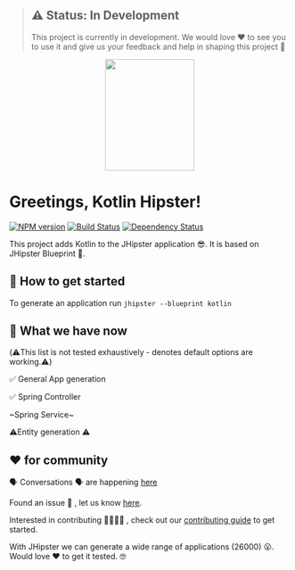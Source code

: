 > ## ⚠️ Status: In Development
>
> This project is currently in development. We would love ❤️ to see you to use it and give us your feedback and help in shaping this project 💪

<div align="center">
	<a href="https://github.com/jhipster/jhipster-kotlin">
		<img width="160" height="200" src="https://github.com/jhipster/jhipster-kotlin/blob/master/logo-khipster.png">
	</a>
</div>

# Greetings, Kotlin Hipster!

[![NPM version][npm-image]][npm-url]
[![Build Status][travis-image]][travis-url-main]
[![Dependency Status][daviddm-image]][daviddm-url]

This project adds Kotlin to the JHipster application 😎. It is based on JHipster Blueprint 🔵.

## 🚀 How to get started

To generate an application run `jhipster --blueprint kotlin`

## 🚦 What we have now

(⚠️This list is not tested exhaustively - denotes default options are working.⚠️)

✅ General App generation

✅ Spring Controller

~Spring Service~

⚠️Entity generation ⚠️

## ❤️ for community

🗣 Conversations 🗣 are happening [here](https://jhipster-kotlin.slack.com)

Found an issue 🐞 , let us know [here](https://github.com/jhipster/jhipster-kotlin/issues).

Interested in contributing 🎉🎉🎉🎉 , check out our [contributing guide](https://github.com/jhipster/jhipster-kotlin/blob/master/CONTRIBUTING.md) to get started.

With JHipster we can generate a wide range of applications (26000) 😮. Would love ❤️ to get it tested. 🤓

[khipster-image]: https://raw.githubusercontent.com/sendilkumarn/jhipster-kotlin-artwork/master/logo-khipster.png
[npm-image]: https://badge.fury.io/js/generator-jhipster-kotlin.svg
[npm-url]: https://npmjs.org/package/generator-jhipster-kotlin
[travis-image]: https://travis-ci.org/jhipster/jhipster-kotlin.svg?branch=master
[travis-url-main]: https://travis-ci.org/jhipster/jhipster-kotlin
[daviddm-image]: https://david-dm.org/jhipster/generator-jhipster-kotlin.svg?theme=shields.io
[daviddm-url]: https://david-dm.org/jhipster/generator-jhipster-kotlin
